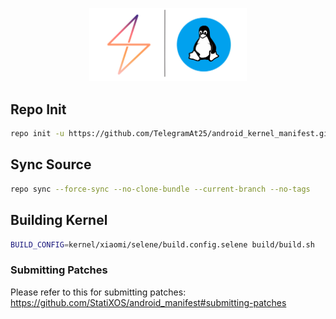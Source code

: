 [<center><img src="https://raw.githubusercontent.com/sourajitk/STX-Logo/main/stx-2021-kernel.png" height="50%" width="50%;" /></center>](https://github.com/StatiXOS)

## Repo Init ##
```bash
repo init -u https://github.com/TelegramAt25/android_kernel_manifest.git -b android-mtk-selene-4.14-android11 --git-lfs
```
## Sync Source ##
```bash
repo sync --force-sync --no-clone-bundle --current-branch --no-tags
```
## Building Kernel ##
```bash
BUILD_CONFIG=kernel/xiaomi/selene/build.config.selene build/build.sh
```
### Submitting Patches ###
Please refer to this for submitting patches: https://github.com/StatiXOS/android_manifest#submitting-patches
